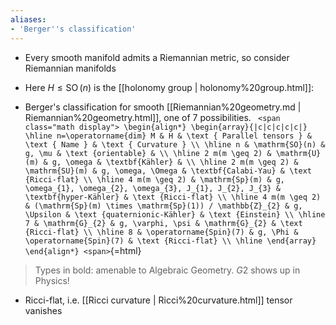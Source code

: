 ```yaml
---
aliases:
- 'Berger''s classification'
---
```















-   Every smooth manifold admits a Riemannian metric, so consider Riemannian manifolds

-   Here $H\leq {\operatorname{SO}}(n)$ is the [[holonomy group | holonomy%20group.html]]:

-   Berger's classification for smooth [[Riemannian%20geometry.md | Riemannian%20geometry.html]], one of 7 possibilities. `
    <span class="math display">
    \begin{align*}
    \begin{array}{|c|c|c|c|c|}
    \hline n=\operatorname{dim} M & H & \text { Parallel tensors } & \text { Name } & \text { Curvature } \\
    \hline n & \mathrm{SO}(n) & g, \mu & \text {orientable} & \\
    \hline 2 m(m \geq 2) & \mathrm{U}(m) & g, \omega & \textbf{Kähler} & \\
    \hline 2 m(m \geq 2) & \mathrm{SU}(m) & g, \omega, \Omega & \textbf{Calabi-Yau} & \text {Ricci-flat} \\
    \hline 4 m(m \geq 2) & \mathrm{Sp}(m) & g, \omega_{1}, \omega_{2}, \omega_{3}, J_{1}, J_{2}, J_{3} & \textbf{hyper-Kähler} & \text {Ricci-flat} \\
    \hline 4 m(m \geq 2) & (\mathrm{Sp}(m) \times \mathrm{Sp}(1)) / \mathbb{Z}_{2} & g, \Upsilon & \text {quaternionic-Kähler} & \text {Einstein} \\
    \hline 7 & \mathrm{G}_{2} & g, \varphi, \psi & \mathrm{G}_{2} & \text {Ricci-flat} \\
    \hline 8 & \operatorname{Spin}(7) & g, \Phi & \operatorname{Spin}(7) & \text {Ricci-flat} \\
    \hline
    \end{array}
    \end{align*}
    <span>`{=html}

> Types in bold: amenable to Algebraic Geometry. $G2$ shows up in Physics!

-   Ricci-flat, i.e. [[Ricci curvature | Ricci%20curvature.html]] tensor vanishes
